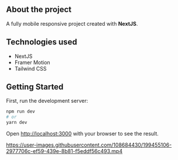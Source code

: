 ## **About the project**
A fully mobile responsive project created with **NextJS**.

## Technologies used
* NextJS
* Framer Motion
* Tailwind CSS


## Getting Started

First, run the development server:

```bash
npm run dev
# or
yarn dev
```

Open [http://localhost:3000](http://localhost:3000) with your browser to see the result.

https://user-images.githubusercontent.com/108684430/199455106-2977706c-ef59-439e-8b81-f5eddf56c493.mp4
